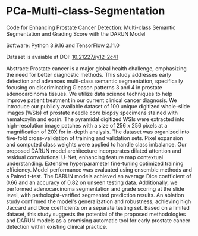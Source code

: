 # PCa-Multi-class-Segmentation
Code for Enhancing Prostate Cancer Detection: Multi-class Semantic Segmentation and Grading Score with the DARUN Model

Software: Python 3.9.16 and TensorFlow 2.11.0

Dataset is avaiable at DOI: [10.21227/jy12-2c41](https://dx.doi.org/10.21227/jy12-2c41)

Abstract:
Prostate cancer is a major global health challenge, emphasizing the need for better diagnostic methods. This study addresses early detection and advances multi-class semantic segmentation, specifically focusing on discriminating Gleason patterns 3 and 4 in prostate adenocarcinoma tissues. We utilize data science techniques to help improve patient treatment in our current clinical cancer diagnosis. We introduce our publicly available dataset of 100 unique digitized whole-slide images (WSIs) of prostate needle core biopsy specimens stained with hematoxylin and eosin. The pyramidal digitized WSIs were extracted into high-resolution image patches with a size of 256 x 256 pixels at a magnification of 20X for in-depth analysis. The dataset was organized into five-fold cross-validation of training and validation sets. Pixel expansion and computed class weights were applied to handle class imbalance. Our proposed DARUN model architecture incorporates dilated attention and residual convolutional U-Net, enhancing feature map contextual understanding. Extensive hyperparameter fine-tuning optimized training efficiency. Model performance was evaluated using ensemble methods and a Paired t-test. The DARUN models achieved an average Dice coefficient of 0.66 and an accuracy of 0.82 on unseen testing data. Additionally, we performed adenocarcinoma segmentation and grade scoring at the slide level, with pathologist-verified segmented prediction results. An ablation study confirmed the model's generalization and robustness, achieving high Jaccard and Dice coefficients on a separate testing set. Based on a limited dataset, this study suggests the potential of the proposed methodologies and DARUN models as a promising automatic tool for early prostate cancer detection within existing clinical practice.
